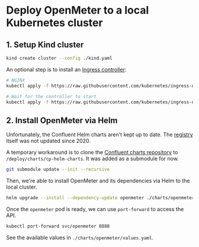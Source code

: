 # Deploy OpenMeter to a local Kubernetes cluster

## 1. Setup Kind cluster

```sh
kind create cluster --config ./kind.yaml
```

An optional step is to install an [Ingress controller](https://kind.sigs.k8s.io/docs/user/ingress/):

```sh
# NGINX
kubectl apply -f https://raw.githubusercontent.com/kubernetes/ingress-nginx/main/deploy/static/provider/kind/deploy.yaml

# Wait for the controller to start
kubectl apply -f https://raw.githubusercontent.com/kubernetes/ingress-nginx/main/deploy/static/provider/kind/deploy.yaml
```

## 2. Install OpenMeter via Helm

Unfortunately, the Confluent Helm charts aren't kept up to date.
The [registry](https://confluentinc.github.io/cp-helm-charts/) itself was not updated since 2020.

A temporary workaround is to clone the [Confluent charts repository](https://github.com/confluentinc/cp-helm-charts) to `/deploy/charts/cp-helm-charts`. It was added as a submodule for now.

```sh
git submodule update --init --recursive
```

Then, we're able to install OpenMeter and its dependencies via Helm to the local cluster.

```sh
helm upgrade --install --dependency-update openmeter ./charts/openmeter
```

Once the `openmeter` pod is ready, we can use `port-forward` to access the API.

```sh
kubectl port-forward svc/openmeter 8888
```

See the available values in `./charts/openmeter/values.yaml`.
